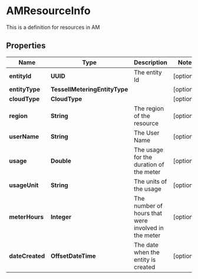 

# AMResourceInfo

This is a definition for resources in AM

## Properties

Name | Type | Description | Notes
------------ | ------------- | ------------- | -------------
**entityId** | **UUID** | The entity Id |  [optional]
**entityType** | **TessellMeteringEntityType** |  |  [optional]
**cloudType** | **CloudType** |  |  [optional]
**region** | **String** | The region of the resource |  [optional]
**userName** | **String** | The User Name |  [optional]
**usage** | **Double** | The usage for the duration of the meter |  [optional]
**usageUnit** | **String** | The units of the usage |  [optional]
**meterHours** | **Integer** | The number of hours that were involved in the meter |  [optional]
**dateCreated** | **OffsetDateTime** | The date when the entity is created |  [optional]



